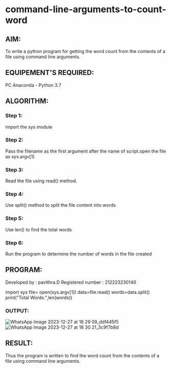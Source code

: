# command-line-arguments-to-count-word
## AIM:
To write a python program for getting the word count from the contents of a file using command line arguments.
## EQUIPEMENT'S REQUIRED: 
PC
Anaconda - Python 3.7
## ALGORITHM: 
### Step 1:
import the sys module
### Step 2: 
Pass the filename as the first argument after the name of script.open the file as sys.argv[1] 
### Step 3: 
Read the file using read() method.
### Step 4:  
Use split() method to split the file content into words
### Step 5: 
Use len() to find the total words
### Step 6: 
Run the program to determine the number of words in the file created
## PROGRAM:
Developed by : pavithra.D
Registered number : 212223230146

import sys
file= open(sys.argv[1])
data=file.read()
words=data.split()
print("Total Words:",len(words))
### OUTPUT:
![WhatsApp Image 2023-12-27 at 18 29 09_ddf445f5](https://github.com/PavithraD23004871/command-line-arguments-to-count-word/assets/138955967/879c3a68-522c-4706-be2e-aca974574c22)
![WhatsApp Image 2023-12-27 at 18 30 21_3c9f7b8d](https://github.com/PavithraD23004871/command-line-arguments-to-count-word/assets/138955967/b53a7f7a-8b11-4585-89c4-ec2cd4b508d9)



## RESULT:
Thus the program is written to find the word count from the contents of a file using command line arguments.
